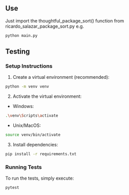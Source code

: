 ## Use
Just import the thoughtful_package_sort() function from ricardo_salazar_package_sort.py
e.g. 
```bash
python main.py
```
## Testing
### Setup Instructions

1. Create a virtual environment (recommended):
```bash
python -m venv venv
```

2. Activate the virtual environment:
- Windows:
```bash
.\venv\Scripts\activate
```
- Unix/MacOS:
```bash
source venv/bin/activate
```

3. Install dependencies:
```bash
pip install -r requirements.txt
```

### Running Tests

To run the tests, simply execute:
```bash
pytest
```

